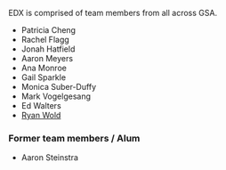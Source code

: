 EDX is comprised of team members from all across GSA.

* Patricia Cheng
* Rachel Flagg
* Jonah Hatfield
* Aaron Meyers
* Ana Monroe
* Gail Sparkle
* Monica Suber-Duffy
* Mark Vogelgesang
* Ed Walters
* [Ryan Wold](https://github.com/ryanwoldatwork)

### Former team members / Alum

* Aaron Steinstra
